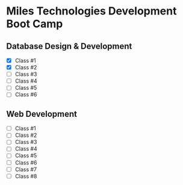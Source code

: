 # Miles Technologies Development Boot Camp
## Database Design & Development
- [x] Class #1
- [x] Class #2
- [ ] Class #3
- [ ] Class #4
- [ ] Class #5
- [ ] Class #6

## Web Development
- [ ] Class #1
- [ ] Class #2
- [ ] Class #3
- [ ] Class #4
- [ ] Class #5
- [ ] Class #6
- [ ] Class #7
- [ ] Class #8
